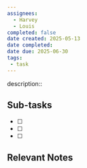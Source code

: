 ```yaml
---
assignees:
  - Harvey
  - Louis
completed: false
date created: 2025-05-13
date completed: 
date due: 2025-06-30
tags:
 - task
---
```


description::<br>

## Sub-tasks

 - [ ] 
 - [ ] 
 - [ ] 

## Relevant Notes

